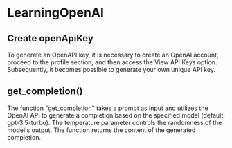 # LearningOpenAI
## Create openApiKey
To generate an OpenAPI key, it is necessary to create an OpenAI account, proceed to the profile section, and then access the View API Keys option. Subsequently, it becomes possible to generate your own unique API key.

## get_completion() 
The function "get_completion" takes a prompt as input and utilizes the OpenAI API to generate a completion based on the specified model (default: gpt-3.5-turbo). The temperature parameter controls the randomness of the model's output. The function returns the content of the generated completion.
